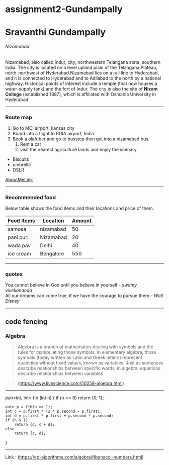 # assignment2-Gundampally
# Sravanthi Gundampally
###### Nizamabad

Nizamabad, also called Indur, city, northwestern Telangana state, southern India. The city is located on a level upland plain of the Telangana Plateau, north-northwest of Hyderabad.Nizamabad lies on a rail line to Hyderabad, and it is connected to Hyderabad and to Adilabad to the north by a national highway. Historical points of interest include a temple (that now houses a water-supply tank) and the fort of Indur. The city is also the site of **Nizam College** (established 1887), which is affiliated with Osmania University in Hyderabad.

---

### Route map

1. Go to MCI airport, kansas city
2. Board into a flight to RGIA airport, India
3. Book a ola/uber and go to busstop then get into a nizamabad bus.
   1. Rent a car
   2. visit the nearest agriculture lands and enjoy the scenary
* Biscuits
* umbrella
* DSLR   

[AboutMeLink](AboutMe.md)

---

### Recommended food

Below table shows the food items and their locations and price of them.

|    Food Items   |     Location     |   Amount    |
|   -----------   |    ----------    |  --------   |
| samosa          |   nizamabad      |    50       |
|pani puri        |   Nizamabad      |    20       |
|wada pav         |   Delhi          |    40       |
|ice cream        |   Bengalore      |    550      |

---

### quotes

You cannot believe in God until you believe in yourself -          *swamy vivekananda*      
All our dreams can come true, if we have the courage to pursue them – *Walt Disney*

---

## code fencing

### Algebra

> Algebra is a branch of mathematics dealing with symbols and the rules for manipulating those symbols. In elementary algebra, those symbols (today written as Latin and Greek letters) represent quantities without fixed values, known as variables. Just as sentences describe relationships between specific words, in algebra, equations describe relationships between variables

> (https://www.livescience.com/50258-algebra.html)

---

pair<int, int> fib (int n) {
    if (n == 0)
        return {0, 1};

    auto p = fib(n >> 1);
    int c = p.first * (2 * p.second - p.first);
    int d = p.first * p.first + p.second * p.second;
    if (n & 1)
        return {d, c + d};
    else
        return {c, d};
}

---
Link : (<https://cp-algorithms.com/algebra/fibonacci-numbers.html>)
